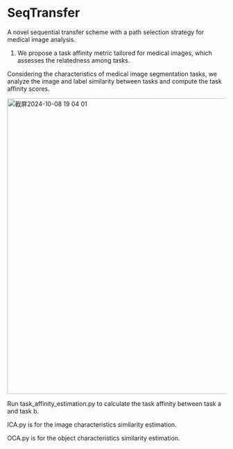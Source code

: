 # SeqTransfer
A novel sequential transfer scheme with a path selection strategy for medical image analysis.

1. We propose a task affinity metric tailored for medical images, which assesses the relatedness among tasks.


Considering the characteristics of medical image segmentation tasks, we analyze the image and label similarity between tasks and compute the task affinity scores.

<img width="679" alt="截屏2024-10-08 19 04 01" src="https://github.com/user-attachments/assets/1c7e1ee7-b895-43a8-980d-3813ce4af90b">

Run task_affinity_estimation.py to calculate the task affinity between task a and task b.

ICA.py is for the image characteristics similarity estimation.

OCA.py is for the object characteristics similarity estimation.



